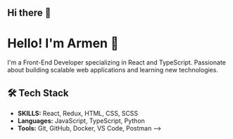 ## Hi there 👋

# Hello! I'm Armen 👋
I'm a Front-End Developer specializing in React and TypeScript. Passionate about building scalable web applications and learning new technologies.


## 🛠️ Tech Stack
- **SKILLS:** React, Redux, HTML, CSS, SCSS
- **Languages:** JavaScript, TypeScript, Python
- **Tools:** Git, GitHub, Docker, VS Code, Postman
-->
